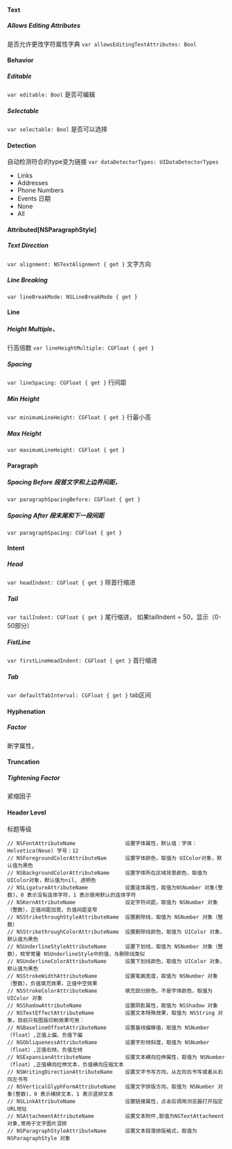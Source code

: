 #### Text
##### Allows Editing Attributes
是否允许更改字符属性字典
`var allowsEditingTextAttributes: Bool`

#### Behavior
##### Editable
`var editable: Bool` 是否可编辑
##### Selectable
`var selectable: Bool`
是否可以选择

#### Detection
自动检测符合的type变为链接
`var dataDetectorTypes: UIDataDetectorTypes`
-  Links
-  Addresses
-  Phone Numbers
-  Events  日期
-  None
-  All

#### Attributed[NSParagraphStyle]
##### Text Direction
`var alignment: NSTextAlignment { get }`
文字方向
##### Line Breaking
`var lineBreakMode: NSLineBreakMode { get }`

#### Line
##### Height Multiple、
行高倍数
`var lineHeightMultiple: CGFloat { get }`
##### Spacing
`var lineSpacing: CGFloat { get }` 行间距
##### Min Height
`var minimumLineHeight: CGFloat { get }` 行最小高
##### Max Height
`var maximumLineHeight: CGFloat { get }`

#### Paragraph
##### Spacing Before  段首文字和上边界间距，
`var paragraphSpacingBefore: CGFloat { get }`
##### Spacing After  段末尾和下一段间距
`var paragraphSpacing: CGFloat { get }`

#### Intent
##### Head 
`var headIndent: CGFloat { get }` 除首行缩进
##### Tail
`var tailIndent: CGFloat { get }` 
尾行缩进， 如果tailIndent = 50，显示（0-50部分）
##### FistLine
`var firstLineHeadIndent: CGFloat { get }` 首行缩进
##### Tab
`var defaultTabInterval: CGFloat { get }`
tab区间

#### Hyphenation
##### Factor
断字属性，
#### Truncation
##### Tightening Factor
紧缩因子
#### Header Level
标题等级

```
// NSFontAttributeName                设置字体属性，默认值：字体：Helvetica(Neue) 字号：12  
// NSForegroundColorAttributeNam      设置字体颜色，取值为 UIColor对象，默认值为黑色  
// NSBackgroundColorAttributeName     设置字体所在区域背景颜色，取值为 UIColor对象，默认值为nil, 透明色  
// NSLigatureAttributeName            设置连体属性，取值为NSNumber 对象(整数)，0 表示没有连体字符，1 表示使用默认的连体字符  
// NSKernAttributeName                设定字符间距，取值为 NSNumber 对象（整数），正值间距加宽，负值间距变窄  
// NSStrikethroughStyleAttributeName  设置删除线，取值为 NSNumber 对象（整数）  
// NSStrikethroughColorAttributeName  设置删除线颜色，取值为 UIColor 对象，默认值为黑色  
// NSUnderlineStyleAttributeName      设置下划线，取值为 NSNumber 对象（整数），枚举常量 NSUnderlineStyle中的值，与删除线类似  
// NSUnderlineColorAttributeName      设置下划线颜色，取值为 UIColor 对象，默认值为黑色  
// NSStrokeWidthAttributeName         设置笔画宽度，取值为 NSNumber 对象（整数），负值填充效果，正值中空效果  
// NSStrokeColorAttributeName         填充部分颜色，不是字体颜色，取值为 UIColor 对象  
// NSShadowAttributeName              设置阴影属性，取值为 NSShadow 对象  
// NSTextEffectAttributeName          设置文本特殊效果，取值为 NSString 对象，目前只有图版印刷效果可用：  
// NSBaselineOffsetAttributeName      设置基线偏移值，取值为 NSNumber （float）,正值上偏，负值下偏  
// NSObliquenessAttributeName         设置字形倾斜度，取值为 NSNumber （float）,正值右倾，负值左倾  
// NSExpansionAttributeName           设置文本横向拉伸属性，取值为 NSNumber （float）,正值横向拉伸文本，负值横向压缩文本  
// NSWritingDirectionAttributeName    设置文字书写方向，从左向右书写或者从右向左书写  
// NSVerticalGlyphFormAttributeName   设置文字排版方向，取值为 NSNumber 对象(整数)，0 表示横排文本，1 表示竖排文本  
// NSLinkAttributeName                设置链接属性，点击后调用浏览器打开指定URL地址  
// NSAttachmentAttributeName          设置文本附件,取值为NSTextAttachment对象,常用于文字图片混排  
// NSParagraphStyleAttributeName      设置文本段落排版格式，取值为 NSParagraphStyle 对象  
```